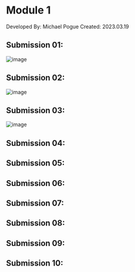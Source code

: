 # Module 1
Developed By: Michael Pogue
Created:      2023.03.19

## Submission 01:
![image](https://user-images.githubusercontent.com/115908053/226219583-057ce1e2-0e83-4eb2-b1da-707e116ef0f8.png)

## Submission 02:
![image](https://user-images.githubusercontent.com/115908053/226219648-8939cc75-83cf-4dd0-93c5-19df91cca6ac.png)

## Submission 03:
![image](https://user-images.githubusercontent.com/115908053/226221486-e595f0d4-f1e1-4d5b-aadc-2ff65001541f.png)

## Submission 04:


## Submission 05:


## Submission 06:

## Submission 07:


## Submission 08:

## Submission 09:
## Submission 10:
